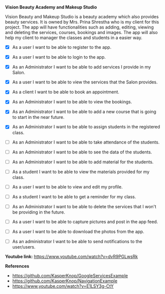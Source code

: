  **Vision Beauty Academy and Makeup Studio**
 
 
Vision Beauty and Makeup Studio is a beauty academy which also provides beauty services. It is owned by Mrs. Prina Shrestha who is my client for this project. The app will have functionalities such as adding, editing, viewing and deleting the services, courses, bookings and images. The app will also help my client to manager the classes and students in a easier way.


- [X] As a user I want to be able to register to the app.
- [X] As a user I want to be able to login to the app.
- [X] As an Administrator I want to be able to add services I provide in my Salon.
- [X] As a user I want to be able to view the services that the Salon provides.
- [X] As a client I want to be able to book an appointment.
- [X] As an Administrator I want to be able to view the bookings.
- [X] As an Administrator I want to be able to add a new course that is going to start in the near future.
- [X] As an Administrator I want to be able to assign students in the registered class.
- [ ] As an Administrator I want to be able to take attendance of the students.
- [ ] As an Administrator I want to be able to see the data of the students.
- [ ] As an Administrator I want to be able to add material for the students.
- [ ] As a student I want to be able to view the materials provided for my class.
- [ ] As a user I want to be able to view and edit my profile.
- [ ] As a student I want to be able to get a reminder for my class.
- [ ] As an Administrator I want to be able to delete the services that I won't be providing in the future.
- [ ] As a user I want to be able to capture pictures and post in the app feed.
- [ ] As a user I want to be able to download the photos from the app.
- [ ] As an administrator I want to be able to send notifications to the user/users.




**Youtube link:** 
https://www.youtube.com/watch?v=dvR9PGLwsRk


**References**
- https://github.com/KasperKnop/GoogleServicesExample
- https://github.com/KasperKnop/NavigationExample
- https://www.youtube.com/watch?v=E1LSY3g-CtY
